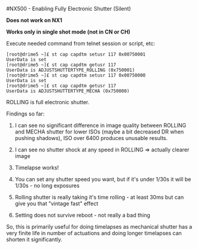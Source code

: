 #NX500 - Enabling Fully Electronic Shutter (Silent)

**Does not work on NX1**

**Works only in single shot mode (not in CN or CH)**

Execute needed command from telnet session or script, etc:
```
[root@drime5 ~]£ st cap capdtm setusr 117 0x00750001
UserData is set
[root@drime5 ~]£ st cap capdtm getusr 117
UserData is ADJUSTSHUTTERTYPE_ROLLING (0x750001)
[root@drime5 ~]£ st cap capdtm setusr 117 0x00750000
UserData is set
[root@drime5 ~]£ st cap capdtm getusr 117
UserData is ADJUSTSHUTTERTYPE_MECHA (0x750000)
```
ROLLING is full electronic shutter.

Findings so far:
  1. I can see no significant difference in image quality between ROLLING and MECHA shutter for lower ISOs (maybe a bit decreased DR when pushing shadows), ISO over 6400 produces unusable results.

  2. I can see no shutter shock at any speed in ROLLING => actually clearer image

  3. Timelapse works!

  4. You can set any shutter speed you want, but if it's under 1/30s it will be 1/30s - no long exposures

  5. Rolling shutter is really taking it's time rolling - at least 30ms but can give you that "vintage fast" effect

  6. Setting does not survive reboot - not really a bad thing 

So, this is primarily useful for doing timelapses as mechanical shutter has a very finite life in number of actuations and doing longer timelapses can shorten it significantly. 
